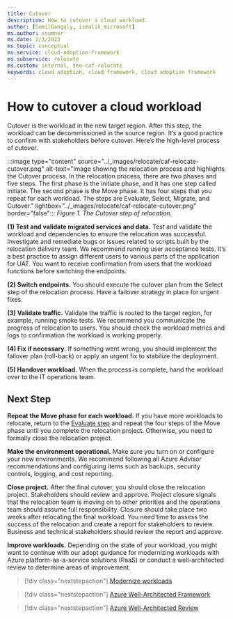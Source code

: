 ```yaml
---
title: Cutover
description: How to cutover a cloud workload.
author: [SomilGanguly, ismalik_microsoft]
ms.author: ssumner
ms.date: 2/3/2023
ms.topic: conceptual
ms.service: cloud-adoption-framework
ms.subservice: relocate
ms.custom: internal, seo-caf-relocate
keywords: cloud adoption, cloud framework, cloud adoption framework
---
```

# How to cutover a cloud workload

Cutover is the workload in the new target region. After this step, the workload can be decommissioned in the source region. It’s a good practice to confirm with stakeholders before cutover. Here’s the high-level process of cutover.

:::image type="content" source="../_images/relocate/caf-relocate-cutover.png" alt-text="Image showing the relocation process and highlights the Cutover process. In the relocation process, there are two phases and five steps. The first phase is the initiate phase, and it has one step called initiate. The second phase is the Move phase. It has four steps that you repeat for each workload. The steps are Evaluate, Select, Migrate, and Cutover." lightbox="../_images/relocate/caf-relocate-cutover.png" border="false":::
*Figure 1. The Cutover step of relocation.*

**(1) Test and validate migrated services and data.** Test and validate the workload and dependencies to ensure the relocation was successful. Investigate and remediate bugs or issues related to scripts built by the relocation delivery team. We recommend running user acceptance tests. It’s a best practice to assign different users to various parts of the application for UAT. You want to receive confirmation from users that the workload functions before switching the endpoints.

**(2) Switch endpoints.** You should execute the cutover plan from the Select step of the relocation process. Have a failover strategy in place for urgent fixes.

**(3) Validate traffic.** Validate the traffic is routed to the target region, for example, running smoke tests. We recommend you communicate the progress of relocation to users. You should check the workload metrics and logs to confirmation the workload is working properly.

**(4) Fix if necessary.** If something went wrong, you should implement the failover plan (roll-back) or apply an urgent fix to stabilize the deployment.

**(5) Handover workload.** When the process is complete, hand the workload over to the IT operations team.

## Next Step

**Repeat the Move phase for each workload.** If you have more workloads to relocate, return to the [Evaluate step](evaluate.md) and repeat the four steps of the Move phase until you complete the relocation project. Otherwise, you need to formally close the relocation project.

**Make the environment operational.** Make sure you turn on or configure your new environments. We recommend following all Azure Advisor recommendations and configuring items such as backups, security controls, logging, and cost reporting.

**Close project.** After the final cutover, you should close the relocation project. Stakeholders should review and approve. Project closure signals that the relocation team is moving on to other priorities and the operations team should assume full responsibility. Closure should take place two weeks after relocating the final workload. You need time to assess the success of the relocation and create a report for stakeholders to review. Business and technical stakeholders should review the report and approve.

**Improve workloads.** Depending on the state of your workload, you might want to continue with our adopt guidance for modernizing workloads with Azure platform-as-a-service solutions (PaaS) or conduct a well-architected review to determine areas of improvement.

> [!div class="nextstepaction"]
> [Modernize workloads](/azure/cloud-adoption-framework/modernize/)

> [!div class="nextstepaction"]
> [Azure Well-Architected Framework](/azure/architecture/framework/)

> [!div class="nextstepaction"]
> [Azure Well-Architected Review](https://learn.microsoft.com/assessments/)
